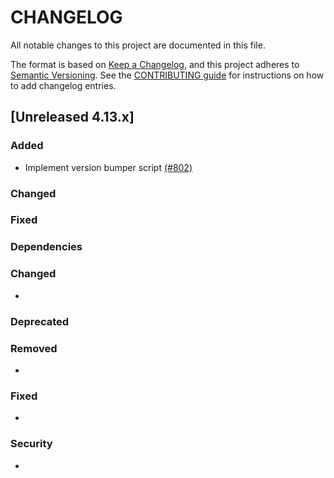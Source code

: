 # CHANGELOG
All notable changes to this project are documented in this file.

The format is based on [Keep a Changelog](https://keepachangelog.com/en/1.0.0/), and this project adheres to [Semantic Versioning](https://semver.org/spec/v2.0.0.html). See the [CONTRIBUTING guide](./CONTRIBUTING.md#Changelog) for instructions on how to add changelog entries.

## [Unreleased 4.13.x]
### Added
- Implement version bumper script [(#802)](https://github.com/wazuh/wazuh-indexer/pull/802/files)

### Changed

### Fixed

### Dependencies

### Changed
- 

### Deprecated

### Removed
- 

### Fixed
- 

### Security
- 

[Unreleased 4.12.x]: https://github.com/wazuh/wazuh-indexer/compare/4.12.1...4.13.0
